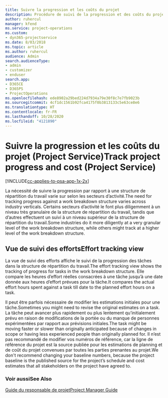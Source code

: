 ```yaml
---
title: Suivre la progression et les coûts du projet
description: Procédure de suivi de la progression et des coûts du projet dans Project Service
author: ruhercul
manager: kfend
ms.service: project-operations
ms.custom:
- dyn365-projectservice
ms.date: 8/03/2018
ms.topic: article
ms.author: ruhercul
audience: Admin
search.audienceType:
- admin
- customizer
- enduser
search.app:
- D365CE
- D365PS
- ProjectOperations
ms.openlocfilehash: ede8902a29bed224d7934a79e30f8c7e7fb9023b
ms.sourcegitcommit: 4cf1dc1561b92fca4175f0b3813133c5e63ce8e6
ms.translationtype: HT
ms.contentlocale: fr-FR
ms.lasthandoff: 10/28/2020
ms.locfileid: "4121890"
---
```

# <a name="track-project-progress-and-cost-project-service"></a><span data-ttu-id="4321b-103">Suivre la progression et les coûts du projet (Project Service)</span><span class="sxs-lookup"><span data-stu-id="4321b-103">Track project progress and cost (Project Service)</span></span>

[!INCLUDE[cc-applies-to-psa-app-1x-2x](../includes/cc-applies-to-psa-app-1x-2x.md)]

<span data-ttu-id="4321b-104">La nécessité de suivre la progression par rapport à une structure de répartition du travail varie sur selon les secteurs d’activité.</span><span class="sxs-lookup"><span data-stu-id="4321b-104">The need for tracking progress against a work breakdown structure varies across industry verticals.</span></span> <span data-ttu-id="4321b-105">Certains secteurs d’activité le font plus diligemment à un niveau très granulaire de la structure de répartition du travail, tandis que d’autres effectuent un suivi à un niveau supérieur de la structure de répartition du travail.</span><span class="sxs-lookup"><span data-stu-id="4321b-105">Some industries do it more diligently at a very granular level of the work breakdown structure, while others might track at a higher level of the work breakdown structure.</span></span>  
  
## <a name="effort-tracking-view"></a><span data-ttu-id="4321b-106">Vue de suivi des efforts</span><span class="sxs-lookup"><span data-stu-id="4321b-106">Effort tracking view</span></span>  
<span data-ttu-id="4321b-107">La vue de suivi des efforts affiche le suivi de la progression des tâches dans la structure de répartition du travail.</span><span class="sxs-lookup"><span data-stu-id="4321b-107">The effort tracking view shows the tracking of progress for tasks in the work breakdown structure.</span></span> <span data-ttu-id="4321b-108">Elle compare les heures d’effort réelles consacrées à une tâche jusqu’à une date donnée aux heures d’effort prévues pour la tâche.</span><span class="sxs-lookup"><span data-stu-id="4321b-108">It compares the actual effort hours spent against a task till date to the planned effort hours on a task.</span></span>  
  
<span data-ttu-id="4321b-109">Il peut être parfois nécessaire de modifier les estimations initiales pour une tâche.</span><span class="sxs-lookup"><span data-stu-id="4321b-109">Sometimes you might need to revise the original estimates on a task.</span></span> <span data-ttu-id="4321b-110">La tâche peut avancer plus rapidement ou plus lentement qu’initialement prévu en raison de modifications de la portée ou du manque de personnes expérimentées par rapport aux prévisions initiales.</span><span class="sxs-lookup"><span data-stu-id="4321b-110">The task might be moving faster or slower than originally anticipated because of changes in scope or having less experienced people than originally planned for.</span></span> <span data-ttu-id="4321b-111">Il n’est pas recommandé de modifier vos numéros de référence, car la ligne de référence du projet est la source publiée pour les estimations de planning et de coût du projet convenues par toutes les parties prenantes au projet.</span><span class="sxs-lookup"><span data-stu-id="4321b-111">We don't recommend changing your baseline numbers, because the project baseline is the published source for the project’s schedule and cost estimates that all stakeholders on the project have agreed to.</span></span>  
  
### <a name="see-also"></a><span data-ttu-id="4321b-112">Voir aussi</span><span class="sxs-lookup"><span data-stu-id="4321b-112">See Also</span></span>  
 [<span data-ttu-id="4321b-113">Guide du responsable de projet</span><span class="sxs-lookup"><span data-stu-id="4321b-113">Project Manager Guide</span></span>](../psa/project-manager-guide.md)
